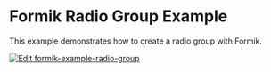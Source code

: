 # Formik Radio Group Example

This example demonstrates how to create a radio group with Formik.

[![Edit formik-example-radio-group](https://codesandbox.io/static/img/play-codesandbox.svg)](https://codesandbox.io/s/github/jaredpalmer/formik/tree/master/examples/radio-group?fontsize=14&hidenavigation=1&theme=dark)
